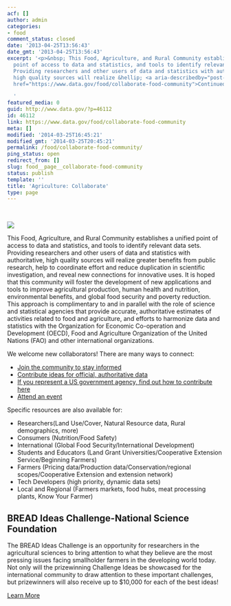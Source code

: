 ```yaml
---
acf: []
author: admin
categories:
- food
comment_status: closed
date: '2013-04-25T13:56:43'
date_gmt: '2013-04-25T13:56:43'
excerpt: '<p>&nbsp; This Food, Agriculture, and Rural Community establishes a unified
  point of access to data and statistics, and tools to identify relevant data sets.
  Providing researchers and other users of data and statistics with authoritative,
  high quality sources will realize &hellip; <a aria-describedby="post-title-46112"
  href="https://www.data.gov/food/collaborate-food-community">Continued</a></p>

  '
featured_media: 0
guid: http://www.data.gov/?p=46112
id: 46112
link: https://www.data.gov/food/collaborate-food-community
meta: []
modified: '2014-03-25T16:45:21'
modified_gmt: '2014-03-25T20:45:21'
permalink: /food/collaborate-food-community/
ping_status: open
redirect_from: []
slug: food__page__collaborate-food-community
status: publish
template: ''
title: 'Agriculture: Collaborate'
type: page
---
```


 


![](https://s3.amazonaws.com/bsp-ocsit-prod-east-appdata/datagov/wordpress/2013/10/attachments/image4.jpg)


This Food, Agriculture, and Rural Community establishes a unified point of access to data and statistics, and tools to identify relevant data sets. Providing researchers and other users of data and statistics with authoritative, high quality sources will realize greater benefits from public research, help to coordinate effort and reduce duplication in scientific investigation, and reveal new connections for innovative uses. It is hoped that this community will foster the development of new applications and tools to improve agricultural production, human health and nutrition, environmental benefits, and global food security and poverty reduction. This approach is complimentary to and in parallel with the role of science and statistical agencies that provide accurate, authoritative estimates of activities related to food and agriculture, and efforts to harmonize data and statistics with the Organization for Economic Co-operation and Development (OECD), Food and Agriculture Organization of the United Nations (FAO) and other international organizations.


We welcome new collaborators! There are many ways to connect:


* [Join the community to stay informed](https://idm.data.gov/user/register)
* [Contribute ideas for official, authoritative data](/contact-us)
* [If you represent a US government agency, find out how to contribute here](/food/page/data-call-food-community)
* [Attend an event](/food/page/events)


Specific resources are also available for:


* Researchers(Land Use/Cover, Natural Resource data, Rural demographics, more)
* Consumers (Nutrition/Food Safety)
* International (Global Food Security/International Development)
* Students and Educators (Land Grant Universities/Cooperative Extension Service/Beginning Farmers)
* Farmers (Pricing data/Production data/Conservation/regional scopes/Cooperative Extension and extension network)
* Tech Developers (high priority, dynamic data sets)
* Local and Regional (Farmers markets, food hubs, meat processing plants, Know Your Farmer)





BREAD Ideas Challenge-National Science Foundation
-------------------------------------------------


The BREAD Ideas Challenge is an opportunity for researchers in the agricultural sciences to bring attention to what they believe are the most pressing issues facing smallholder farmers in the developing world today. Not only will the prizewinning Challenge Ideas be showcased for the international community to draw attention to these important challenges, but prizewinners will also receive up to $10,000 for each of the best ideas!


 [Learn More](http://www.nsf.gov/bio/bread/index.jsp)




